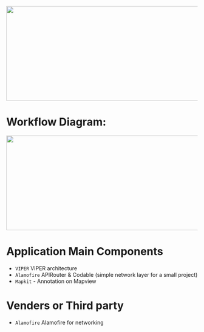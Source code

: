 

<img src="https://github.com/usman-pucit/VIPER_Swift/blob/developer/images/SwiftyVIPER.png"
width="600" height="250">

# Workflow Diagram:

<img src="https://github.com/usman-pucit/VIPER_Swift/blob/developer/images/bpM7t.png"
width="600" height="250">

#  Application Main Components

 * `VIPER` VIPER architecture 
 * `Alamofire` APIRouter & Codable (simple network layer for a small project)
 * `Mapkit` - Annotation on Mapview


# Venders or Third party

 * `Alamofire` Alamofire for networking 
